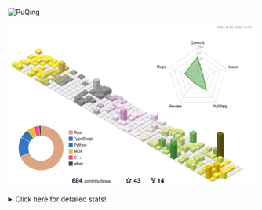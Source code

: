 ![PuQing](https://user-images.githubusercontent.com/27223114/171565019-9a56fae6-b08b-421f-99db-7e830da42371.png)

![](./profile-3d-contrib/profile-season-animate.svg)

<details>
<summary>Click here for detailed stats!</summary>

<!--START_SECTION:waka-->
![Lines of code](https://img.shields.io/badge/From%20Hello%20World%20I%27ve%20Written-2.8%20million%20lines%20of%20code-blue)

**🐱 My GitHub Data** 

> 📦 476.6 kB Used in GitHub's Storage 
 > 
> 🏆 587 Contributions in the Year 2025
 > 
> 🚫 Not Opted to Hire
 > 
> 📜 36 Public Repositories 
 > 
> 🔑 36 Private Repositories 
 > 
**I'm an Early 🐤** 

```text
🌞 Morning                1031 commits        ██░░░░░░░░░░░░░░░░░░░░░░░   09.37 % 
🌆 Daytime                4764 commits        ███████████░░░░░░░░░░░░░░   43.27 % 
🌃 Evening                3009 commits        ███████░░░░░░░░░░░░░░░░░░   27.33 % 
🌙 Night                  2205 commits        █████░░░░░░░░░░░░░░░░░░░░   20.03 % 
```


📊 **This Week I Spent My Time On** 

```text
💬 Programming Languages: 
CSV                      14 hrs 51 mins      ███████████░░░░░░░░░░░░░░   44.49 % 
Python                   10 hrs 35 mins      ████████░░░░░░░░░░░░░░░░░   31.70 % 
Bash                     2 hrs 50 mins       ██░░░░░░░░░░░░░░░░░░░░░░░   08.51 % 
JSON                     2 hrs 8 mins        ██░░░░░░░░░░░░░░░░░░░░░░░   06.40 % 
Rust                     1 hr 18 mins        █░░░░░░░░░░░░░░░░░░░░░░░░   03.93 % 

🔥 Editors: 
VS Code                  33 hrs 23 mins      █████████████████████████   99.91 % 
Obsidian                 1 min               ░░░░░░░░░░░░░░░░░░░░░░░░░   00.09 % 

💻 Operating System: 
Linux                    31 hrs 51 mins      ████████████████████████░   95.33 % 
WSL                      1 hr 31 mins        █░░░░░░░░░░░░░░░░░░░░░░░░   04.58 % 
Mac                      1 min               ░░░░░░░░░░░░░░░░░░░░░░░░░   00.09 % 
```


<!--END_SECTION:waka-->
</details>
